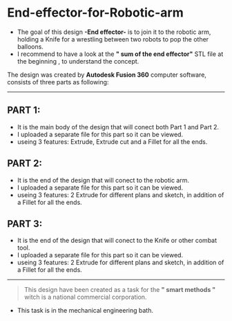 # End-effector-for-Robotic-arm

- The goal of this design **-End effector-** is to join it to the robotic arm, holding a Knife for a wrestling between two robots to pop the other balloons.
- I recommend to have a look at the **" sum of the end effector"** STL file at the beginning , to understand the concept.

The design was created by **Autodesk Fusion 360** computer software, consists of three parts as following:

---
## PART 1:
- It is the main body of the design that will conect both Part 1 and Part 2.
- I uploaded a separate file for this part so it can be viewed.
- useing 3 features: Extrude, Extrude cut and a Fillet for all the ends.

## PART 2:
- It is the end of the design that will conect to the robotic arm.
- I uploaded a separate file for this part so it can be viewed.
- useing 3 features: 2 Extrude for different plans and sketch, in addition of a Fillet for all the ends.

## PART 3:
- It is the end of the design that will conect to the Knife or other combat tool.
- I uploaded a separate file for this part so it can be viewed.
- useing 3 features: 2 Extrude for different plans and sketch, in addition of a Fillet for all the ends.

---
> This design have been created as a task for the **" smart methods "** witch is a national commercial corporation.
- This task is in the mechanical engineering bath.
